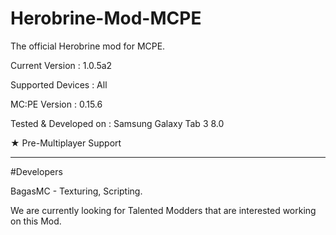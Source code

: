 # Herobrine-Mod-MCPE
The official Herobrine mod for MCPE.

Current Version : 1.0.5a2

Supported Devices : All

MC:PE Version : 0.15.6

Tested & Developed on : Samsung Galaxy Tab 3 8.0

★ Pre-Multiplayer Support 

---------------------------------------

#Developers

BagasMC - Texturing, Scripting.

We are currently looking for Talented Modders that are interested working on this Mod.

